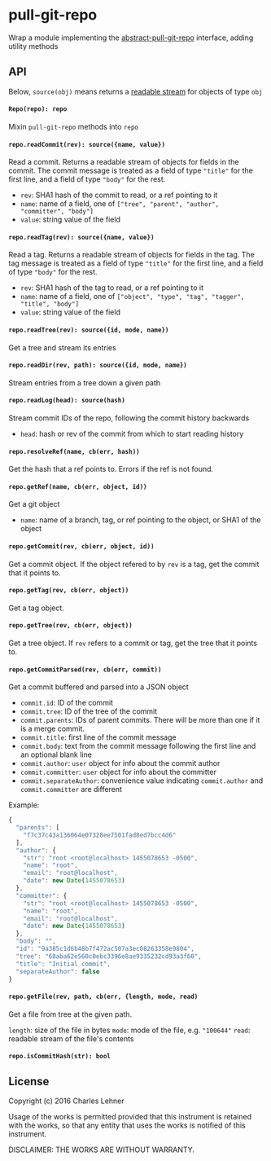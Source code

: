 # pull-git-repo

Wrap a module implementing the [abstract-pull-git-repo][] interface, adding
utility methods

## API

Below, `source(obj)` means returns a [readable stream][pull-stream] for objects of type `obj`

#### `Repo(repo): repo`

Mixin `pull-git-repo` methods into `repo`

#### `repo.readCommit(rev): source({name, value})`

Read a commit. Returns a readable stream of objects for fields in the
commit.  The commit message is treated as a field of type `"title"` for the
first line, and a field of type `"body"` for the rest.

- `rev`: SHA1 hash of the commit to read, or a ref pointing to it
- `name`: name of a field, one of
    `["tree", "parent", "author", "committer", "body"]`
- `value`: string value of the field

#### `repo.readTag(rev): source({name, value})`

Read a tag. Returns a readable stream of objects for fields in the
tag.  The tag message is treated as a field of type `"title"` for the
first line, and a field of type `"body"` for the rest.

- `rev`: SHA1 hash of the tag to read, or a ref pointing to it
- `name`: name of a field, one of
    `["object", "type", "tag", "tagger", "title", "body"]`
- `value`: string value of the field

#### `repo.readTree(rev): source({id, mode, name})`

Get a tree and stream its entries

#### `repo.readDir(rev, path): source({id, mode, name})`

Stream entries from a tree down a given path

#### `repo.readLog(head): source(hash)`

Stream commit IDs of the repo, following the commit history backwards

- `head`: hash or rev of the commit from which to start reading history

#### `repo.resolveRef(name, cb(err, hash))`

Get the hash that a ref points to. Errors if the ref is not found.

#### `repo.getRef(name, cb(err, object, id))`

Get a git object

- `name`: name of a branch, tag, or ref pointing to the object,
  or SHA1 of the object

#### `repo.getCommit(rev, cb(err, object, id))`

Get a commit object. If the object refered to by `rev` is a tag, get the commit
that it points to.

#### `repo.getTag(rev, cb(err, object))`

Get a tag object.

#### `repo.getTree(rev, cb(err, object))`

Get a tree object. If `rev` refers to a commit or tag, get the tree that it
points to.

#### `repo.getCommitParsed(rev, cb(err, commit))`

Get a commit buffered and parsed into a JSON object

- `commit.id`: ID of the commit
- `commit.tree`: ID of the tree of the commit
- `commit.parents`: IDs of parent commits. There will be more than one if it is
  a merge commit.
- `commit.title`: first line of the commit message
- `commit.body`: text from the commit message following the first line and an
  optional blank line
- `commit.author`: `user` object for info about the commit author
- `commit.committer`: `user` object for info about the committer
- `commit.separateAuthor`: convenience value indicating `commit.author` and
  `commit.committer` are different

Example:

```js
{
  "parents": [
    "f7c37c43a136064e07328ee7501fad8ed7bcc4d6"
  ],
  "author": {
    "str": "root <root@localhost> 1455078653 -0500",
    "name": "root",
    "email": "root@localhost",
    "date": new Date(1455078653)
  },
  "committer": {
    "str": "root <root@localhost> 1455078653 -0500",
    "name": "root",
    "email": "root@localhost",
    "date": new Date(1455078653)
  },
  "body": "",
  "id": "9a385c1d6b48b7f472ac507a3ec08263358e9804",
  "tree": "68aba62e560c0ebc3396e8ae9335232cd93a3f60",
  "title": "Initial commit",
  "separateAuthor": false
}
```

#### `repo.getFile(rev, path, cb(err, {length, mode, read)`

Get a file from tree at the given path.

`length`: size of the file in bytes
`mode`: mode of the file, e.g. `"100644"`
`read`: readable stream of the file's contents

#### `repo.isCommitHash(str): bool`

[pull-stream]: https://github.com/dominictarr/pull-stream/
[abstract-pull-git-repo]: https://github.com/clehner/abstract-pull-git-repo

## License

Copyright (c) 2016 Charles Lehner

Usage of the works is permitted provided that this instrument is
retained with the works, so that any entity that uses the works is
notified of this instrument.

DISCLAIMER: THE WORKS ARE WITHOUT WARRANTY.
